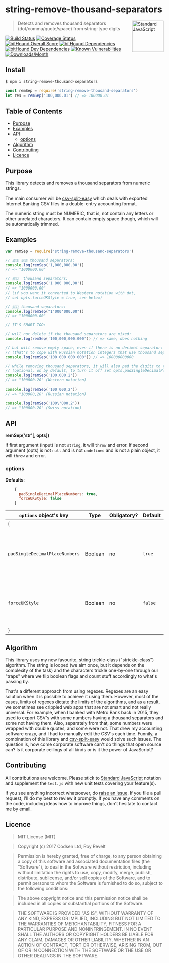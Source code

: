 # string-remove-thousand-separators

<a href="https://standardjs.com" style="float: right; padding: 0 0 20px 20px;"><img src="https://cdn.rawgit.com/feross/standard/master/sticker.svg" alt="Standard JavaScript" width="100" align="right"></a>

> Detects and removes thousand separators (dot/comma/quote/space) from string-type digits

[![Build Status][travis-img]][travis-url]
[![Coverage Status][cov-img]][cov-url]
[![bitHound Overall Score][overall-img]][overall-url]
[![bitHound Dependencies][deps-img]][deps-url]
[![bitHound Dev Dependencies][dev-img]][dev-url]
[![Known Vulnerabilities][vulnerabilities-img]][vulnerabilities-url]
[![Downloads/Month][downloads-img]][downloads-url]

## Install

```sh
$ npm i string-remove-thousand-separators
```

```js
const remSep = require('string-remove-thousand-separators')
let res = remSep('100,000.01') // => 100000.01
```

## Table of Contents

<!-- START doctoc generated TOC please keep comment here to allow auto update -->
<!-- DON'T EDIT THIS SECTION, INSTEAD RE-RUN doctoc TO UPDATE -->


- [Purpose](#purpose)
- [Examples](#examples)
- [API](#api)
  - [options](#options)
- [Algorithm](#algorithm)
- [Contributing](#contributing)
- [Licence](#licence)

<!-- END doctoc generated TOC please keep comment here to allow auto update -->

## Purpose

This library detects and removes a thousand separators from numeric strings.

The main consumer will be [csv-split-easy](https://github.com/codsen/csv-split-easy) which deals with exported Internet Banking CSV files in a double-entry accounting format.

The numeric string must be NUMERIC, that is, not contain any letters or other unrelated characters. It can contain empty space though, which will be automatically trimmed.

## Examples

```js
var remSep = require('string-remove-thousand-separators')

// 🇬🇧 🇺🇸 thousand separators:
console.log(remSep('1,000,000.00'))
// => "1000000.00"

// 🇷🇺  thousand separators:
console.log(remSep('1 000 000,00'))
// => "1000000,00"
// (if you want it converted to Western notation with dot,
// set opts.forceUKStyle = true, see below)

// 🇨🇭 thousand separators:
console.log(remSep("1'000'000.00"))
// => "1000000.00"

// IT'S SMART TOO:

// will not delete if the thousand separators are mixed:
console.log(remSep('100,000,000.000')) // => same, does nothing

// but will remove empty space, even if there is no decimal separator:
// (that's to cope with Russian notation integers that use thousand separators)
console.log(remSep('100 000 000 000')) // => 100000000000

// while removing thousand separators, it will also pad the digits to two decimal places
// (optional, on by default, to turn it off set opts.padSingleDecimalPlaceNumbers to `false`):
console.log(remSep('100,000.2'))
// => "100000.20" (Western notation)

console.log(remSep('100 000,2'))
// => "100000,20" (Russian notation)

console.log(remSep('100\'000.2'))
// => "100000.20" (Swiss notation)
```

## API

**remSep('str'[, opts])**

If first argument (input) is not `string`, it will `throw` and error.
If second argument (opts) is not `null` and is not `undefined` and is not a plain object, it will `throw` and error.

### options

**Defaults**:

```js
    {
      padSingleDecimalPlaceNumbers: true,
      forceUKStyle: false
    }
```

`options` object's key         | Type     | Obligatory? | Default     | Description
-------------------------------|----------|-------------|-------------|----------------------
{                              |          |             |             |
`padSingleDecimalPlaceNumbers` | Boolean  | no          | `true`      | Should we pad one decimal place numbers with zero? `100.2` → `100.20`?
`forceUKStyle`                 | Boolean  | no          | `false`     | Should we convert the decimal separator commas into dots? `1,5` → `1.5`?
}                              |          |             |             |

## Algorithm

This library uses my new favourite, string trickle-class ("strickle-class") algorithm. The string is looped (we aim once, but it depends on the complexity of the task) and the characters trickle one-by-one through our "traps" where we flip boolean flags and count stuff accordingly to what's passing by.

That's a different approach from using regexes. Regexes are an easy solution when it is possible to achieve it using them. However, most of the cases, limits of regexes dictate the limits of the algorithms, and as a result, we sometimes see crippled web apps that are not smart and not really universal. For example, when I banked with Metro Bank back in 2015, they used to export CSV's with some numbers having a thousand separators and some not having them. Also, separately from that, some numbers were wrapped with double quotes, and some were not. That drew my accounting software crazy, and I had to manually edit the CSV's each time. Funnily, a combination of this library and [csv-split-easy](https://github.com/codsen/csv-split-easy) would solve such issues. The question is, how come corporate software can't do things that open source can? Is it corporate ceilings of all kinds or is it the power of JavaScript?

## Contributing

All contributions are welcome. Please stick to [Standard JavaScript](https://standardjs.com) notation and supplement the `test.js` with new unit tests covering your feature(s).

If you see anything incorrect whatsoever, do [raise an issue](https://github.com/codsen/string-remove-thousand-separators/issues). If you file a pull request, I'll do my best to review it promptly. If you have any comments on the code, including ideas how to improve things, don't hesitate to contact me by email.

## Licence

> MIT License (MIT)

> Copyright (c) 2017 Codsen Ltd, Roy Revelt

> Permission is hereby granted, free of charge, to any person obtaining a copy
of this software and associated documentation files (the "Software"), to deal
in the Software without restriction, including without limitation the rights
to use, copy, modify, merge, publish, distribute, sublicense, and/or sell
copies of the Software, and to permit persons to whom the Software is
furnished to do so, subject to the following conditions:

> The above copyright notice and this permission notice shall be included in all
copies or substantial portions of the Software.

> THE SOFTWARE IS PROVIDED "AS IS", WITHOUT WARRANTY OF ANY KIND, EXPRESS OR
IMPLIED, INCLUDING BUT NOT LIMITED TO THE WARRANTIES OF MERCHANTABILITY,
FITNESS FOR A PARTICULAR PURPOSE AND NONINFRINGEMENT. IN NO EVENT SHALL THE
AUTHORS OR COPYRIGHT HOLDERS BE LIABLE FOR ANY CLAIM, DAMAGES OR OTHER
LIABILITY, WHETHER IN AN ACTION OF CONTRACT, TORT OR OTHERWISE, ARISING FROM,
OUT OF OR IN CONNECTION WITH THE SOFTWARE OR THE USE OR OTHER DEALINGS IN THE
SOFTWARE.

[travis-img]: https://travis-ci.org/codsen/string-remove-thousand-separators.svg?branch=master
[travis-url]: https://travis-ci.org/codsen/string-remove-thousand-separators

[cov-img]: https://coveralls.io/repos/github/codsen/string-remove-thousand-separators/badge.svg?branch=master
[cov-url]: https://coveralls.io/github/codsen/string-remove-thousand-separators?branch=master

[overall-img]: https://www.bithound.io/github/codsen/string-remove-thousand-separators/badges/score.svg
[overall-url]: https://www.bithound.io/github/codsen/string-remove-thousand-separators

[deps-img]: https://www.bithound.io/github/codsen/string-remove-thousand-separators/badges/dependencies.svg
[deps-url]: https://www.bithound.io/github/codsen/string-remove-thousand-separators/master/dependencies/npm

[dev-img]: https://www.bithound.io/github/codsen/string-remove-thousand-separators/badges/devDependencies.svg
[dev-url]: https://www.bithound.io/github/codsen/string-remove-thousand-separators/master/dependencies/npm

[downloads-img]: https://img.shields.io/npm/dm/string-remove-thousand-separators.svg
[downloads-url]: https://www.npmjs.com/package/string-remove-thousand-separators

[vulnerabilities-img]: https://snyk.io/test/github/codsen/string-remove-thousand-separators/badge.svg
[vulnerabilities-url]: https://snyk.io/test/github/codsen/string-remove-thousand-separators
